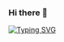 ### Hi there 👋
[![Typing SVG](https://readme-typing-svg.herokuapp.com?font=Fira+Code&pause=1000&color=67F76F&random=false&width=435&lines=Hello!;I+am+Hoang;Goobye)](https://github.com/hoangsvn)
<!--
**hoangsvn/hoangsvn** is a ✨ _special_ ✨ repository because its `README.md` (this file) appears on your GitHub profile.

Here are some ideas to get you started:

- 🔭 I’m currently working on ...
- 🌱 I’m currently learning ...
- 👯 I’m looking to collaborate on ...
- 🤔 I’m looking for help with ...
- 💬 Ask me about ...
- 📫 How to reach me: ...
- 😄 Pronouns: ...
- ⚡ Fun fact: ...
-->
